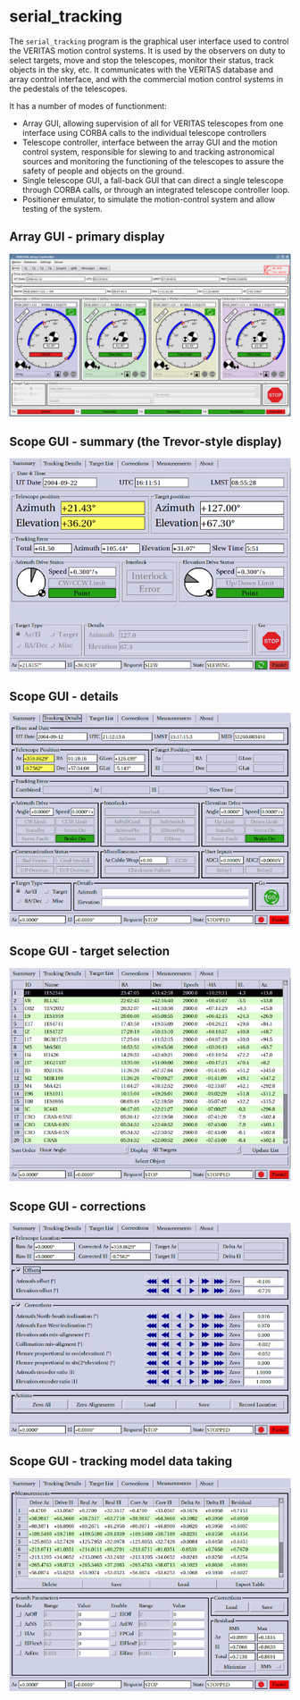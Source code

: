 # serial_tracking

The `serial_tracking` program is the graphical user interface used to control the VERITAS motion control systems. 
It is used by the observers on duty to select targets, move and stop the telescopes, monitor their status, track 
objects in the sky, etc. It communicates with the VERITAS database and array control interface, and with the
commercial motion control systems in the pedestals of the telescopes.

It has a number of modes of functionment:

- Array GUI, allowing supervision of all for VERITAS telescopes from one interface using CORBA calls to the
  individual telescope controllers
- Telescope controller, interface between the array GUI and the motion control system, responsible for slewing
  to and tracking astronomical sources and monitoring the functioning of the telescopes to assure the safety
  of people and objects on the ground.
- Single telescope GUI, a fall-back GUI that can direct a single telescope through CORBA calls, or through
  an integrated telescope controller loop.
- Positioner emulator, to simulate the motion-control system and allow testing of the system.

## Array GUI - primary display ##

![Array interface](https://github.com/sfegan/serial_tracking/blob/main/VTracking/Doc/tucson_techtalk/array_gui.png?raw=true)

## Scope GUI - summary (the Trevor-style display) ##

![Scope summary](https://github.com/sfegan/serial_tracking/blob/main/VTracking/Doc/graphics/screen_summary.png?raw=true)

## Scope GUI - details ##

![Scope details](https://github.com/sfegan/serial_tracking/blob/main/VTracking/Doc/graphics/screen_details.png?raw=true)

## Scope GUI - target selection ##

![Target selection](https://github.com/sfegan/serial_tracking/blob/main/VTracking/Doc/graphics/screen_targets.png?raw=true)

## Scope GUI - corrections ##

![Pointing corrections](https://github.com/sfegan/serial_tracking/blob/main/VTracking/Doc/graphics/screen_corrections.png?raw=true)

## Scope GUI - tracking model data taking ##

![Pointing corrections](https://github.com/sfegan/serial_tracking/blob/main/VTracking/Doc/graphics/screen_measurements.png?raw=true)
